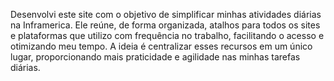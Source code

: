 Desenvolvi este site com o objetivo de simplificar minhas atividades diárias na Inframerica. Ele reúne, de forma organizada, atalhos para todos os sites e plataformas que utilizo com frequência no trabalho, facilitando o acesso e otimizando meu tempo. A ideia é centralizar esses recursos em um único lugar, proporcionando mais praticidade e agilidade nas minhas tarefas diárias.
